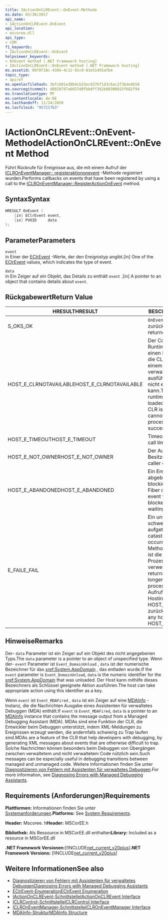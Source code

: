 ```yaml
---
title: IActionOnCLREvent::OnEvent-Methode
ms.date: 03/30/2017
api_name:
- IActionOnCLREvent.OnEvent
api_location:
- mscoree.dll
api_type:
- COM
f1_keywords:
- IActionOnCLREvent::OnEvent
helpviewer_keywords:
- OnEvent method [.NET Framework hosting]
- IActionOnCLREvent::OnEvent method [.NET Framework hosting]
ms.assetid: 0970f10c-4304-4c12-91c0-83e51455afb4
topic_type:
- apiref
ms.openlocfilehash: 3bfcb01e30b4cb33ec9276f1d3c6ac2f3bde4b58
ms.sourcegitcommit: d8020797a6657d0fbbdff362b80300815f682f94
ms.translationtype: MT
ms.contentlocale: de-DE
ms.lasthandoff: 11/24/2020
ms.locfileid: "95721763"
---
```

# <a name="iactiononclreventonevent-method"></a><span data-ttu-id="29ae9-102">IActionOnCLREvent::OnEvent-Methode</span><span class="sxs-lookup"><span data-stu-id="29ae9-102">IActionOnCLREvent::OnEvent Method</span></span>

<span data-ttu-id="29ae9-103">Führt Rückrufe für Ereignisse aus, die mit einem Aufruf der [ICLROnEventManager:: registeraktiononevent](iclroneventmanager-registeractiononevent-method.md) -Methode registriert wurden.</span><span class="sxs-lookup"><span data-stu-id="29ae9-103">Performs callbacks on events that have been registered by using a call to the [ICLROnEventManager::RegisterActionOnEvent](iclroneventmanager-registeractiononevent-method.md) method.</span></span>  
  
## <a name="syntax"></a><span data-ttu-id="29ae9-104">Syntax</span><span class="sxs-lookup"><span data-stu-id="29ae9-104">Syntax</span></span>  
  
```cpp  
HRESULT OnEvent (  
    [in] EClrEvent event,  
    [in] PVOID     data  
);  
```  
  
## <a name="parameters"></a><span data-ttu-id="29ae9-105">Parameter</span><span class="sxs-lookup"><span data-stu-id="29ae9-105">Parameters</span></span>  

 `event`  
 <span data-ttu-id="29ae9-106">in Einer der [EClrEvent](eclrevent-enumeration.md) -Werte, der den Ereignistyp angibt.</span><span class="sxs-lookup"><span data-stu-id="29ae9-106">[in] One of the [EClrEvent](eclrevent-enumeration.md) values, which indicates the type of event.</span></span>  
  
 `data`  
 <span data-ttu-id="29ae9-107">in Ein Zeiger auf ein Objekt, das Details zu enthält `event` .</span><span class="sxs-lookup"><span data-stu-id="29ae9-107">[in] A pointer to an object that contains details about `event`.</span></span>  
  
## <a name="return-value"></a><span data-ttu-id="29ae9-108">Rückgabewert</span><span class="sxs-lookup"><span data-stu-id="29ae9-108">Return Value</span></span>  
  
|<span data-ttu-id="29ae9-109">HRESULT</span><span class="sxs-lookup"><span data-stu-id="29ae9-109">HRESULT</span></span>|<span data-ttu-id="29ae9-110">BESCHREIBUNG</span><span class="sxs-lookup"><span data-stu-id="29ae9-110">Description</span></span>|  
|-------------|-----------------|  
|<span data-ttu-id="29ae9-111">S_OK</span><span class="sxs-lookup"><span data-stu-id="29ae9-111">S_OK</span></span>|<span data-ttu-id="29ae9-112">`OnEvent` wurde erfolgreich zurückgegeben.</span><span class="sxs-lookup"><span data-stu-id="29ae9-112">`OnEvent` returned successfully.</span></span>|  
|<span data-ttu-id="29ae9-113">HOST_E_CLRNOTAVAILABLE</span><span class="sxs-lookup"><span data-stu-id="29ae9-113">HOST_E_CLRNOTAVAILABLE</span></span>|<span data-ttu-id="29ae9-114">Der Common Language Runtime (CLR) wurde nicht in einen Prozess geladen, oder die CLR befindet sich in einem Zustand, in dem Sie verwalteten Code nicht ausführen oder den-Befehl nicht erfolgreich verarbeiten kann.</span><span class="sxs-lookup"><span data-stu-id="29ae9-114">The common language runtime (CLR) has not been loaded into a process, or the CLR is in a state in which it cannot run managed code or process the call successfully.</span></span>|  
|<span data-ttu-id="29ae9-115">HOST_E_TIMEOUT</span><span class="sxs-lookup"><span data-stu-id="29ae9-115">HOST_E_TIMEOUT</span></span>|<span data-ttu-id="29ae9-116">Timeout des Aufrufes.</span><span class="sxs-lookup"><span data-stu-id="29ae9-116">The call timed out.</span></span>|  
|<span data-ttu-id="29ae9-117">HOST_E_NOT_OWNER</span><span class="sxs-lookup"><span data-stu-id="29ae9-117">HOST_E_NOT_OWNER</span></span>|<span data-ttu-id="29ae9-118">Der Aufrufer ist nicht Besitzer der Sperre.</span><span class="sxs-lookup"><span data-stu-id="29ae9-118">The caller does not own the lock.</span></span>|  
|<span data-ttu-id="29ae9-119">HOST_E_ABANDONED</span><span class="sxs-lookup"><span data-stu-id="29ae9-119">HOST_E_ABANDONED</span></span>|<span data-ttu-id="29ae9-120">Ein Ereignis wurde abgebrochen, während ein blockierter Thread oder eine Fiber darauf wartete.</span><span class="sxs-lookup"><span data-stu-id="29ae9-120">An event was cancelled while a blocked thread or fiber was waiting on it.</span></span>|  
|<span data-ttu-id="29ae9-121">E_FAIL</span><span class="sxs-lookup"><span data-stu-id="29ae9-121">E_FAIL</span></span>|<span data-ttu-id="29ae9-122">Ein unbekannter schwerwiegender Fehler ist aufgetreten.</span><span class="sxs-lookup"><span data-stu-id="29ae9-122">An unknown catastrophic failure occurred.</span></span> <span data-ttu-id="29ae9-123">Wenn eine Methode E_FAIL zurückgibt, ist die CLR innerhalb des Prozesses nicht mehr verwendbar.</span><span class="sxs-lookup"><span data-stu-id="29ae9-123">If a method returns E_FAIL, the CLR is no longer usable within the process.</span></span> <span data-ttu-id="29ae9-124">Nachfolgende Aufrufe einer beliebigen Hostingmethode geben HOST_E_CLRNOTAVAILABLE zurück.</span><span class="sxs-lookup"><span data-stu-id="29ae9-124">Subsequent calls to any hosting method return HOST_E_CLRNOTAVAILABLE.</span></span>|  
  
## <a name="remarks"></a><span data-ttu-id="29ae9-125">Hinweise</span><span class="sxs-lookup"><span data-stu-id="29ae9-125">Remarks</span></span>  

 <span data-ttu-id="29ae9-126">Der- `data` Parameter ist ein Zeiger auf ein Objekt des nicht angegebenen Typs.</span><span class="sxs-lookup"><span data-stu-id="29ae9-126">The `data` parameter is a pointer to an object of unspecified type.</span></span> <span data-ttu-id="29ae9-127">Wenn der- `event` Parameter ist `Event_DomainUnload` , `data` ist der numerische Bezeichner für das <xref:System.AppDomain> , das entladen wurde.</span><span class="sxs-lookup"><span data-stu-id="29ae9-127">If the `event` parameter is `Event_DomainUnload`, `data` is the numeric identifier for the <xref:System.AppDomain> that was unloaded.</span></span> <span data-ttu-id="29ae9-128">Der Host kann mithilfe dieses Bezeichners als Schlüssel geeignete Aktion ausführen.</span><span class="sxs-lookup"><span data-stu-id="29ae9-128">The host can take appropriate action using this identifier as a key.</span></span>  
  
 <span data-ttu-id="29ae9-129">Wenn `event` ist `Event_MDAFired` , `data` ist ein Zeiger auf eine [MDAInfo](mdainfo-structure.md) -Instanz, die die Nachrichten Ausgabe eines Assistenten für verwaltetes Debuggen (MDA) enthält.</span><span class="sxs-lookup"><span data-stu-id="29ae9-129">If `event` is `Event_MDAFired`, `data` is a pointer to an [MDAInfo](mdainfo-structure.md) instance that contains the message output from a Managed Debugging Assistant (MDA).</span></span> <span data-ttu-id="29ae9-130">MDAs sind eine Funktion der CLR, die Entwickler beim Debuggen unterstützt, indem XML-Meldungen zu Ereignissen erzeugt werden, die andernfalls schwierig zu Trap laufen sind.</span><span class="sxs-lookup"><span data-stu-id="29ae9-130">MDAs are a feature of the CLR that help developers with debugging, by generating XML messages about events that are otherwise difficult to trap.</span></span> <span data-ttu-id="29ae9-131">Solche Nachrichten können besonders beim Debuggen von Übergängen zwischen verwaltetem und nicht verwaltetem Code nützlich sein.</span><span class="sxs-lookup"><span data-stu-id="29ae9-131">Such messages can be especially useful in debugging transitions between managed and unmanaged code.</span></span> <span data-ttu-id="29ae9-132">Weitere Informationen finden Sie unter [Diagnostizieren von Fehlern mit Assistenten für verwaltetes Debuggen](../../debug-trace-profile/diagnosing-errors-with-managed-debugging-assistants.md).</span><span class="sxs-lookup"><span data-stu-id="29ae9-132">For more information, see [Diagnosing Errors with Managed Debugging Assistants](../../debug-trace-profile/diagnosing-errors-with-managed-debugging-assistants.md).</span></span>  
  
## <a name="requirements"></a><span data-ttu-id="29ae9-133">Requirements (Anforderungen)</span><span class="sxs-lookup"><span data-stu-id="29ae9-133">Requirements</span></span>  

 <span data-ttu-id="29ae9-134">**Plattformen:** Informationen finden Sie unter [Systemanforderungen](../../get-started/system-requirements.md).</span><span class="sxs-lookup"><span data-stu-id="29ae9-134">**Platforms:** See [System Requirements](../../get-started/system-requirements.md).</span></span>  
  
 <span data-ttu-id="29ae9-135">**Header:** Mscoree. h</span><span class="sxs-lookup"><span data-stu-id="29ae9-135">**Header:** MSCorEE.h</span></span>  
  
 <span data-ttu-id="29ae9-136">**Bibliothek:** Als Ressource in MSCorEE.dll enthalten</span><span class="sxs-lookup"><span data-stu-id="29ae9-136">**Library:** Included as a resource in MSCorEE.dll</span></span>  
  
 <span data-ttu-id="29ae9-137">**.NET Framework Versionen:**[!INCLUDE[net_current_v20plus](../../../../includes/net-current-v20plus-md.md)]</span><span class="sxs-lookup"><span data-stu-id="29ae9-137">**.NET Framework Versions:** [!INCLUDE[net_current_v20plus](../../../../includes/net-current-v20plus-md.md)]</span></span>  
  
## <a name="see-also"></a><span data-ttu-id="29ae9-138">Weitere Informationen</span><span class="sxs-lookup"><span data-stu-id="29ae9-138">See also</span></span>

- [<span data-ttu-id="29ae9-139">Diagnostizieren von Fehlern mit Assistenten für verwaltetes Debuggen</span><span class="sxs-lookup"><span data-stu-id="29ae9-139">Diagnosing Errors with Managed Debugging Assistants</span></span>](../../debug-trace-profile/diagnosing-errors-with-managed-debugging-assistants.md)
- [<span data-ttu-id="29ae9-140">EClrEvent-Enumeration</span><span class="sxs-lookup"><span data-stu-id="29ae9-140">EClrEvent Enumeration</span></span>](eclrevent-enumeration.md)
- [<span data-ttu-id="29ae9-141">IActionOnCLREvent-Schnittstelle</span><span class="sxs-lookup"><span data-stu-id="29ae9-141">IActionOnCLREvent Interface</span></span>](iactiononclrevent-interface.md)
- [<span data-ttu-id="29ae9-142">ICLRControl-Schnittstelle</span><span class="sxs-lookup"><span data-stu-id="29ae9-142">ICLRControl Interface</span></span>](iclrcontrol-interface.md)
- [<span data-ttu-id="29ae9-143">ICLROnEventManager-Schnittstelle</span><span class="sxs-lookup"><span data-stu-id="29ae9-143">ICLROnEventManager Interface</span></span>](iclroneventmanager-interface.md)
- [<span data-ttu-id="29ae9-144">MDAInfo-Struktur</span><span class="sxs-lookup"><span data-stu-id="29ae9-144">MDAInfo Structure</span></span>](mdainfo-structure.md)
